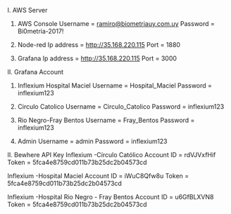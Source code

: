 I. AWS Server 
1. AWS Console
Username	= ramiro@biometriauy.com.uy
Password	= Bi0metria-2017!

2. Node-red
Ip address	= http://35.168.220.115
Port		= 1880

3. Grafana
Ip address	= http://35.168.220.115
Port		= 3000

II. Grafana Account
1. Inflexium Hospital Maciel
Username	= Hospital_Maciel
Password	= inflexium123

2. Circulo Catolico
Username	= Circulo_Catolico
Password	= inflexium123

3. Rio Negro-Fray Bentos
Username	= Fray_Bentos
Password	= inflexium123

4. Admin
Username	= admin
Password	= inflexium123

II. Bewhere API Key
Inflexium -Círculo Católico
Account ID	= rdVJVxfHif
Token		= 5fca4e8759cd011b73b25dc2b04573cd

Inflexium -Hospital Maciel
Account ID	= iWuC8Qfw8u
Token		= 5fca4e8759cd011b73b25dc2b04573cd

Inflexium -Hospital Rio Negro - Fray Bentos
Account ID	= u6GfBLXVN8
Token		= 5fca4e8759cd011b73b25dc2b04573cd
